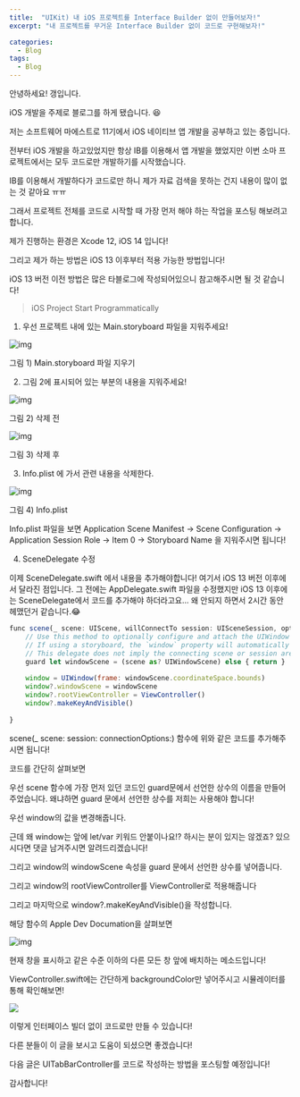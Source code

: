```yaml
---
title:  "UIKit) 내 iOS 프로젝트를 Interface Builder 없이 만들어보자!"
excerpt: "내 프로젝트를 무거운 Interface Builder 없이 코드로 구현해보자!"

categories:
  - Blog
tags:
  - Blog
---
```



안녕하세요! 갱입니다.



iOS 개발을 주제로 블로그를 하게 됐습니다. 😆



저는 소프트웨어 마에스트로 11기에서 iOS 네이티브 앱 개발을 공부하고 있는 중입니다.

전부터 iOS 개발을 하고있었지만 항상 IB를 이용해서 앱 개발을 했었지만 이번 소마 프로젝트에서는 모두 코드로만 개발하기를 시작했습니다.



IB를 이용해서 개발하다가 코드로만 하니 제가 자료 검색을 못하는 건지 내용이 많이 없는 것 같아요 ㅠㅠ



그래서 프로젝트 전체를 코드로 시작할 때 가장 먼저 해야 하는 작업을 포스팅 해보려고합니다.



제가 진행하는 환경은 Xcode 12, iOS 14 입니다!



그리고 제가 하는 방법은 iOS 13 이후부터 적용 가능한 방법입니다!

iOS 13 버전 이전 방법은 많은 타블로그에 작성되어있으니 참고해주시면 될 것 같습니다!



> iOS Project Start Programmatically



1. 우선 프로젝트 내에 있는 Main.storyboard 파일을 지워주세요!

![img](https://blogfiles.pstatic.net/MjAyMDEwMDlfMTI4/MDAxNjAyMjUyMDEzMjEy.8zXeXTXLrAk5_m5fy9E9Hzb6krs6CBWpYi9yJb6MB2Ig.YPDoIq0U44CS4AKy5VYwbV03nYu96-7zWF7yiBb7oFYg.PNG.fover32/image.png?type=w1)

그림 1) Main.storyboard 파일 지우기



2. 그림 2에 표시되어 있는 부분의 내용을 지워주세요!



![img](https://blogfiles.pstatic.net/MjAyMDEwMDlfMzYg/MDAxNjAyMjUyMzMwNzIy.yjOMCrdXRTzxqYjDfZbrm6-_GtjYLiJ8_IymshxDQ9og.-ukC3WFjGoXuhmLARM5_zSdCMu7an4eXNW8G3NnZxdgg.PNG.fover32/image.png?type=w1)

그림 2) 삭제 전



![img](https://blogfiles.pstatic.net/MjAyMDEwMDlfMjMz/MDAxNjAyMjUyMzQ5NzY3.goAULD1Fb02XmSxPhi_5-SmFZawC3r1fF4pU2DL1aEsg.fRlt-MPvMamxzNZV-Ae5KTVXmeKlW_lG2QKVt8Pd6_cg.PNG.fover32/image.png?type=w1)

그림 3) 삭제 후



3. Info.plist 에 가서 관련 내용을 삭제한다.



![img](https://blogfiles.pstatic.net/MjAyMDEwMDlfNCAg/MDAxNjAyMjUyNDUwOTE0.m4SMIt59GAbsDRtK--IZPLAptImpG5zgCEefhXeqCdgg._Kn7ntKHHLIjc6JKH90JbBvkiTuvTdlG4aUubVMOZfwg.PNG.fover32/image.png?type=w1)

그림 4) Info.plist

Info.plist 파일을 보면 Application Scene Manifest -> Scene Configuration -> Application Session Role -> Item 0 -> Storyboard Name 을 지워주시면 됩니다!



4. SceneDelegate 수정

이제 SceneDelegate.swift 에서 내용을 추가해야합니다! 여기서 iOS 13 버전 이후에서 달라진 점입니다. 그 전에는 AppDelegate.swift 파일을 수정했지만 iOS 13 이후에는 SceneDelegate에서 코드를 추가해야 하더라고요... 왜 안되지 하면서 2시간 동안 헤맸던거 같습니다.😂

```javascript
func scene(_ scene: UIScene, willConnectTo session: UISceneSession, options connectionOptions: UIScene.ConnectionOptions) {
    // Use this method to optionally configure and attach the UIWindow `window` to the provided UIWindowScene `scene`.
    // If using a storyboard, the `window` property will automatically be initialized and attached to the scene.
    // This delegate does not imply the connecting scene or session are new (see `application:configurationForConnectingSceneSession` instead).
    guard let windowScene = (scene as? UIWindowScene) else { return }
    
    window = UIWindow(frame: windowScene.coordinateSpace.bounds)
    window?.windowScene = windowScene
    window?.rootViewController = ViewController()
    window?.makeKeyAndVisible()
    
}
```

scene(_ scene: session: connectionOptions:) 함수에 위와 같은 코드를 추가해주시면 됩니다!

코드를 간단히 살펴보면

우선 scene 함수에 가장 먼저 있던 코드인 guard문에서 선언한 상수의 이름을 만들어 주었습니다. 왜냐하면 guard 문에서 선언한 상수를 저희는 사용해야 합니다!

우선 window의 값을 변경해줍니다.

근데 왜 window는 앞에 let/var 키워드 안붙이나요!? 하시는 분이 있지는 않겠죠? 있으시다면 댓글 남겨주시면 알려드리겠습니다!



그리고 window의 windowScene 속성을 guard 문에서 선언한 상수를 넣어줍니다.



그리고 window의 rootViewController를 ViewController로 적용해줍니다



그리고 마지막으로 window?.makeKeyAndVisible()을 작성합니다.



해당 함수의 Apple Dev Documation을 살펴보면



![img](https://blogfiles.pstatic.net/MjAyMDEwMDlfMTI1/MDAxNjAyMjU0NDA2NjU0.JuogL8Gqz_Ps36ebPodvp5iyYr9vzH461C7Wa7YQeVwg.M0VYN36np3nIky7muNGZbH04eedh_7ecNfrOWmksZqAg.PNG.fover32/image.png?type=w1)

현재 창을 표시하고 같은 수준 이하의 다른 모든 창 앞에 배치하는 메소드입니다!





ViewController.swift에는 간단하게 backgroundColor만 넣어주시고 시뮬레이터를 통해 확인해보면!

![](http://postfiles13.naver.net/MjAyMDEwMDlfMjE4/MDAxNjAyMjUzMjI4NDY5.cn_BVkOlFqgdUamU4dY5S_D9Kvg-yx-aqQ5Y-Vj8IGAg.IurIKJn-C9tZvrvOcjHjv0vRDizcof6xKdZSEoYPQDAg.PNG.fover32/image.png?type=w966)

이렇게 인터페이스 빌더 없이 코드로만 만들 수 있습니다!



다른 분들이 이 글을 보시고 도움이 되셨으면 좋겠습니다!



다음 글은 UITabBarController를 코드로 작성하는 방법을 포스팅할 예정입니다!



감사합니다!

﻿
